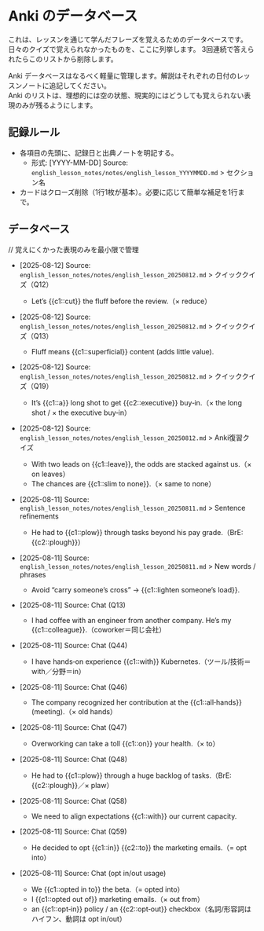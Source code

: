 # Anki のデータベース

これは、レッスンを通じて学んだフレーズを覚えるためのデータベースです。  
日々のクイズで覚えられなかったものを、ここに列挙します。
3回連続で答えられたらこのリストから削除します。

Anki データベースはなるべく軽量に管理します。解説はそれぞれの日付のレッスンノートに追記してください。  
Anki のリストは、理想的には空の状態、現実的にはどうしても覚えられない表現のみが残るようにします。

## 記録ルール

- 各項目の先頭に、記録日と出典ノートを明記する。
  - 形式: [YYYY-MM-DD] Source: `english_lesson_notes/notes/english_lesson_YYYYMMDD.md` > セクション名
- カードはクローズ削除（1行1枚が基本）。必要に応じて簡単な補足を1行まで。

## データベース

// 覚えにくかった表現のみを最小限で管理

- [2025-08-12] Source: `english_lesson_notes/notes/english_lesson_20250812.md` > クイッククイズ（Q12）
  - Let’s {{c1::cut}} the fluff before the review.（× reduce）

- [2025-08-12] Source: `english_lesson_notes/notes/english_lesson_20250812.md` > クイッククイズ（Q13）
  - Fluff means {{c1::superficial}} content (adds little value).

- [2025-08-12] Source: `english_lesson_notes/notes/english_lesson_20250812.md` > クイッククイズ（Q19）
  - It’s {{c1::a}} long shot to get {{c2::executive}} buy‑in.（× the long shot / × the executive buy‑in）

- [2025-08-12] Source: `english_lesson_notes/notes/english_lesson_20250812.md` > Anki復習クイズ
  - With two leads on {{c1::leave}}, the odds are stacked against us.（× on leaves）
  - The chances are {{c1::slim to none}}.（× same to none）

- [2025-08-11] Source: `english_lesson_notes/notes/english_lesson_20250811.md` > Sentence refinements
  - He had to {{c1::plow}} through tasks beyond his pay grade.（BrE: {{c2::plough}}）

- [2025-08-11] Source: `english_lesson_notes/notes/english_lesson_20250811.md` > New words / phrases
  - Avoid “carry someone’s cross” → {{c1::lighten someone’s load}}.

- [2025-08-11] Source: Chat (Q13)
  - I had coffee with an engineer from another company. He’s my {{c1::colleague}}.（coworker＝同じ会社）

- [2025-08-11] Source: Chat (Q44)
  - I have hands‑on experience {{c1::with}} Kubernetes.（ツール/技術＝with／分野＝in）

- [2025-08-11] Source: Chat (Q46)
  - The company recognized her contribution at the {{c1::all‑hands}} (meeting).（× old hands）

- [2025-08-11] Source: Chat (Q47)
  - Overworking can take a toll {{c1::on}} your health.（× to）

- [2025-08-11] Source: Chat (Q48)
  - He had to {{c1::plow}} through a huge backlog of tasks.（BrE: {{c2::plough}}／× plaw）

- [2025-08-11] Source: Chat (Q58)
  - We need to align expectations {{c1::with}} our current capacity.

- [2025-08-11] Source: Chat (Q59)
  - He decided to opt {{c1::in}} {{c2::to}} the marketing emails.（= opt into）

- [2025-08-11] Source: Chat (opt in/out usage)
  - We {{c1::opted in to}} the beta.（= opted into）
  - I {{c1::opted out of}} marketing emails.（× out from）
  - an {{c1::opt‑in}} policy / an {{c2::opt‑out}} checkbox（名詞/形容詞はハイフン、動詞は opt in/out）
